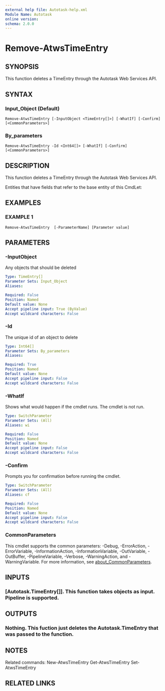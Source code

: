 ```yaml
---
external help file: Autotask-help.xml
Module Name: Autotask
online version:
schema: 2.0.0
---
```


# Remove-AtwsTimeEntry

## SYNOPSIS
This function deletes a TimeEntry through the Autotask Web Services API.

## SYNTAX

### Input_Object (Default)
```
Remove-AtwsTimeEntry [-InputObject <TimeEntry[]>] [-WhatIf] [-Confirm] [<CommonParameters>]
```

### By_parameters
```
Remove-AtwsTimeEntry -Id <Int64[]> [-WhatIf] [-Confirm] [<CommonParameters>]
```

## DESCRIPTION
This function deletes a TimeEntry through the Autotask Web Services API.

Entities that have fields that refer to the base entity of this CmdLet:

## EXAMPLES

### EXAMPLE 1
```
Remove-AtwsTimeEntry  [-ParameterName] [Parameter value]
```

## PARAMETERS

### -InputObject
Any objects that should be deleted

```yaml
Type: TimeEntry[]
Parameter Sets: Input_Object
Aliases:

Required: False
Position: Named
Default value: None
Accept pipeline input: True (ByValue)
Accept wildcard characters: False
```

### -Id
The unique id of an object to delete

```yaml
Type: Int64[]
Parameter Sets: By_parameters
Aliases:

Required: True
Position: Named
Default value: None
Accept pipeline input: False
Accept wildcard characters: False
```

### -WhatIf
Shows what would happen if the cmdlet runs.
The cmdlet is not run.

```yaml
Type: SwitchParameter
Parameter Sets: (All)
Aliases: wi

Required: False
Position: Named
Default value: None
Accept pipeline input: False
Accept wildcard characters: False
```

### -Confirm
Prompts you for confirmation before running the cmdlet.

```yaml
Type: SwitchParameter
Parameter Sets: (All)
Aliases: cf

Required: False
Position: Named
Default value: None
Accept pipeline input: False
Accept wildcard characters: False
```

### CommonParameters
This cmdlet supports the common parameters: -Debug, -ErrorAction, -ErrorVariable, -InformationAction, -InformationVariable, -OutVariable, -OutBuffer, -PipelineVariable, -Verbose, -WarningAction, and -WarningVariable. For more information, see [about_CommonParameters](http://go.microsoft.com/fwlink/?LinkID=113216).

## INPUTS

### [Autotask.TimeEntry[]]. This function takes objects as input. Pipeline is supported.
## OUTPUTS

### Nothing. This fuction just deletes the Autotask.TimeEntry that was passed to the function.
## NOTES
Related commands:
New-AtwsTimeEntry
 Get-AtwsTimeEntry
 Set-AtwsTimeEntry

## RELATED LINKS
